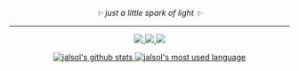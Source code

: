 <p align="center"><i>✨ just a little spark of light ✨</i></p>

---
<p align="center">
  <a href="https://github.com/jalsol" target="_blank">
    <img
      src="https://img.shields.io/badge/GitHub-100000?style=for-the-badge&logo=github&logoColor=white"
    />
  </a>

  <a href="https://linkedin.com/in/nqtr12" target="_blank">
    <img
      src="https://img.shields.io/badge/LinkedIn-0077B5?style=for-the-badge&logo=linkedin&logoColor=white"
    />
  </a>

  <a href="https://discordapp.com/users/773302164923351042" target="_blank">
    <img
      src="https://img.shields.io/badge/Discord-5865F2?style=for-the-badge&logo=discord&logoColor=white"
    />
  </a>
</p>

<p align="center">
  <a href="https://github.com/jalsol">
    <img
      src="https://github-readme-stats-63sy8pwun-jalsol.vercel.app/api?username=jalsol&show_icons=true&theme=github_dark&count_private=true"
      alt="jalsol's github stats"
    />
  </a>
  <a href="https://github.com/jalsol">
    <img
      src="https://github-readme-stats-63sy8pwun-jalsol.vercel.app/api/top-langs/?username=jalsol&layout=compact&theme=github_dark&hide=purebasic,jupyter+notebook,scss&langs_count=8"
      alt="jalsol's most used language"
    />
  </a>
</p>
